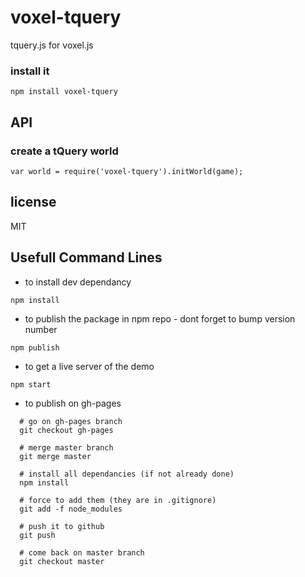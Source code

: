# voxel-tquery

tquery.js for voxel.js

### install it

```
npm install voxel-tquery
```

## API

### create a tQuery world

```
var world = require('voxel-tquery').initWorld(game);
```

## license

MIT

## Usefull Command Lines

* to install dev dependancy
```
npm install
```

* to publish the package in npm repo - dont forget to bump version number
```
npm publish
```

* to get a live server of the demo
```
npm start
``` 

* to publish on gh-pages
```
  # go on gh-pages branch
  git checkout gh-pages
  
  # merge master branch
  git merge master
  
  # install all dependancies (if not already done)
  npm install
  
  # force to add them (they are in .gitignore)
  git add -f node_modules
  
  # push it to github
  git push 
  
  # come back on master branch
  git checkout master
```
